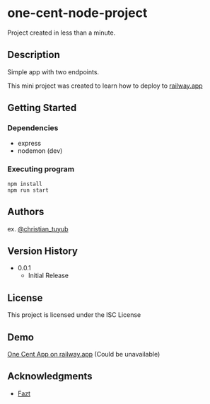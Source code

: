 # one-cent-node-project

Project created in less than a minute.

## Description

Simple app with two endpoints. 

This mini project was created to learn how to deploy to [railway.app](https://railway.app/)

## Getting Started

### Dependencies

* express
* nodemon (dev)

### Executing program


```
npm install
npm run start
```

## Authors
 
ex. [@christian_tuyub](https://www.linkedin.com/in/christian-tuyub/)

## Version History

* 0.0.1
    * Initial Release

## License

This project is licensed under the ISC License

## Demo
[One Cent App on railway.app](https://one-cent-node-project-production.up.railway.app/) (Could be unavailable)

## Acknowledgments

* [Fazt](https://faztweb.com/)